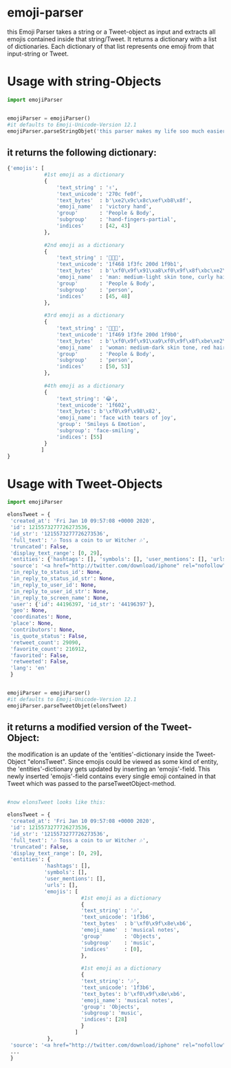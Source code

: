 # emoji-parser
this Emoji Parser takes a string or a Tweet-object as input and extracts all emojis contained inside that string/Tweet. It returns a dictionary with a list of dictionaries. Each dictionary of that list represents one emoji from that input-string or Tweet.

# Usage with string-Objects
```python
import emojiParser


emojiParser = emojiParser()
#it defaults to Emoji-Unicode-Version 12.1
emojiParser.parseStringObjet('this parser makes my life soo much easier ✌️ 👨🏼‍🦱 👩🏾‍🦰 😂')
```

## it returns the following dictionary:
```python
{'emojis': [
            #1st emoji as a dictionary
            {
                'text_string' : '✌️',
                'text_unicode': '270c fe0f',                
                'text_bytes'  : b'\xe2\x9c\x8c\xef\xb8\x8f',
                'emoji_name'  : 'victory hand',
                'group'       : 'People & Body',
                'subgroup'    : 'hand-fingers-partial',
                'indices'     : [42, 43]
            },
             
            #2nd emoji as a dictionary
            {
                'text_string' : '👨🏼‍🦱',
                'text_unicode': '1f468 1f3fc 200d 1f9b1',
                'text_bytes'  : b'\xf0\x9f\x91\xa8\xf0\x9f\x8f\xbc\xe2\x80\x8d\xf0\x9f\xa6\xb1',
                'emoji_name'  : 'man: medium-light skin tone, curly hair',
                'group'       : 'People & Body',
                'subgroup'    : 'person',
                'indices'     : [45, 48]
            },
            
            #3rd emoji as a dictionary
            {
                'text_string' : '👩🏾‍🦰',
                'text_unicode': '1f469 1f3fe 200d 1f9b0',
                'text_bytes'  : b'\xf0\x9f\x91\xa9\xf0\x9f\x8f\xbe\xe2\x80\x8d\xf0\x9f\xa6\xb0',
                'emoji_name'  : 'woman: medium-dark skin tone, red hair',
                'group'       : 'People & Body',
                'subgroup'    : 'person',
                'indices'     : [50, 53]
            },
            
            #4th emoji as a dictionary
            {
                'text_string': '😂',
                'text_unicode': '1f602',
                'text_bytes': b'\xf0\x9f\x98\x82',
                'emoji_name': 'face with tears of joy',
                'group': 'Smileys & Emotion',
                'subgroup': 'face-smiling',
                'indices': [55]
            }
           ]
}
```
# Usage with Tweet-Objects
```python
import emojiParser

elonsTweet = {
 'created_at': 'Fri Jan 10 09:57:08 +0000 2020',
 'id': 1215573277726273536,
 'id_str': '1215573277726273536',
 'full_text': '🎶 Toss a coin to ur Witcher 🎶',
 'truncated': False,
 'display_text_range': [0, 29],
 'entities': {'hashtags': [], 'symbols': [], 'user_mentions': [], 'urls': []},
 'source': '<a href="http://twitter.com/download/iphone" rel="nofollow">Twitter for iPhone</a>',
 'in_reply_to_status_id': None,
 'in_reply_to_status_id_str': None,
 'in_reply_to_user_id': None,
 'in_reply_to_user_id_str': None,
 'in_reply_to_screen_name': None,
 'user': {'id': 44196397, 'id_str': '44196397'},
 'geo': None,
 'coordinates': None,
 'place': None,
 'contributors': None,
 'is_quote_status': False,
 'retweet_count': 29090,
 'favorite_count': 216912,
 'favorited': False,
 'retweeted': False,
 'lang': 'en'
 }


emojiParser = emojiParser() 
#it defaults to Emoji-Unicode-Version 12.1
emojiParser.parseTweetObjet(elonsTweet)
```

## it returns a modified version of the Tweet-Object:
the modification is an update of the 'entities'-dictionary inside the Tweet-Object "elonsTweet". Since emojis could be viewed as some kind of entity, the 'entities'-dictionary gets updated by inserting an 'emojis'-field. This newly inserted 'emojis'-field contains every single emoji contained in that Tweet which was passed to the parseTweetObject-method.
```python

#now elonsTweet looks like this:

elonsTweet = {
 'created_at': 'Fri Jan 10 09:57:08 +0000 2020',
 'id': 1215573277726273536,
 'id_str': '1215573277726273536',
 'full_text': '🎶 Toss a coin to ur Witcher 🎶',
 'truncated': False,
 'display_text_range': [0, 29],
 'entities': {
            'hashtags': [],
            'symbols': [],
            'user_mentions': [],
            'urls': [],
            'emojis': [
                        #1st emoji as a dictionary
                        {
                        'text_string' : '🎶',
                        'text_unicode': '1f3b6',
                        'text_bytes'  : b'\xf0\x9f\x8e\xb6',
                        'emoji_name'  : 'musical notes',
                        'group'       : 'Objects',
                        'subgroup'    : 'music',
                        'indices'     : [0],
                        },
                        
                        #1st emoji as a dictionary
                        {
                        'text_string': '🎶',
                        'text_unicode': '1f3b6',
                        'text_bytes': b'\xf0\x9f\x8e\xb6',
                        'emoji_name': 'musical notes',
                        'group': 'Objects',
                        'subgroup': 'music',
                        'indices': [28]
                        }
                      ]
             },
 'source': '<a href="http://twitter.com/download/iphone" rel="nofollow">Twitter for iPhone</a>',
 ...
 }
